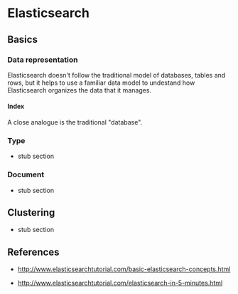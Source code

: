 # Elasticsearch

## Basics

### Data representation

Elasticsearch doesn't follow the traditional model of databases, tables and
rows, but it helps to use a familiar data model to undestand how Elasticsearch
organizes the data that it manages.

#### Index

A close analogue is the traditional "database".

### Type

- stub section

### Document

- stub section

## Clustering

- stub section

## References

- http://www.elasticsearchtutorial.com/basic-elasticsearch-concepts.html

- http://www.elasticsearchtutorial.com/elasticsearch-in-5-minutes.html

